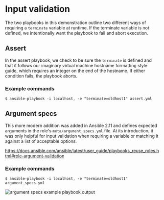 # Input validation

The two playbooks in this demonstration outline two different ways of requiring a `terminate` variable at runtime. If the terminate variable is not defined, we intentionally want the playbook to fail and abort execution.

## Assert

In the assert playbook, we check to be sure the `terminate` is defined and that it follows our imaginary virtual machine hostname formatting style guide, which requires an integer on the end of the hostname. If either condition fails, the playbook aborts.

### Example commands

```
$ ansible-playbook -i localhost, -e "terminate=oldhost1" assert.yml
```

## Argument specs

This more modern addition was added in Ansible 2.11 and defines expected arguments in the role's `meta/argument_specs.yml` file. At its introduction, it was only helpful for input validation when requiring a variable or matching it against a list of acceptable options.

https://docs.ansible.com/ansible/latest/user_guide/playbooks_reuse_roles.html#role-argument-validation

### Example commands

```
$ ansible-playbook -i localhost, -e "terminate=oldhost1" argument_specs.yml
```

![argument specs example playbook output](files/argument_specs_console.png)
